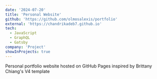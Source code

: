 ```yaml
---
date: '2024-07-20'
title: 'Personal Website'
github: 'https://github.com/olmosalexis/portfolio'
external: 'https://chandrikadeb7.github.io'
tech:
  - JavaScript
  - GraphQL
  - Gatsby
company: 'Project'
showInProjects: true
---
```


Personal portfolio website hosted on GitHub Pages inspired by Brittany Chiang's V4 template

